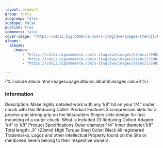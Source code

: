 ```yaml
---
layout: product
group: tools
subgroup: false
subtype: false
publish: true
comments: false
cover-image: "https://cdn11.bigcommerce.com/s-itwgldve/images/stencil/608x608/products/670/3863/collet_reducer_prof__85830.1675310612.png?c=2"
albums:
  album0:
    images:
        - "https://cdn11.bigcommerce.com/s-itwgldve/images/stencil/608x608/products/670/3863/collet_reducer_prof__85830.1675310612.png?c=2"
        - "https://cdn11.bigcommerce.com/s-itwgldve/images/stencil/608x608/products/670/3864/collet_inuse__21605.1675310612.png?c=2"
        - "https://cdn11.bigcommerce.com/s-itwgldve/images/stencil/608x608/products/670/3865/in_use_picture__19919.1675310612.png?c=2"

---
```


{% include album.html images=page.albums.album0.images cols=3 %}

### Information

Description:
 Make highly detailed work with any 1/8” bit on your 1/4” router chuck with this Reducing Collet.  Product Features  3 compression slots for a precise and strong grip on the bits/cutters Simple slide design for fast mounting of a router chuck.  What is Included  (1) Reducing Collect Adapter 1/4” to 1/8”  Product Specifications  Outer diameter:1/4" Inner diameter:1/8" Total length: .9" (23mm) High Torque Steel Color: Black All registered Trademarks, Logos and other Intellectual Property found on the Site or mentioned herein belong to their respective owners.  

